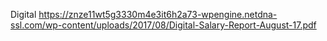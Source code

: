 



Digital
https://znze11wt5g3330m4e3it6h2a73-wpengine.netdna-ssl.com/wp-content/uploads/2017/08/Digital-Salary-Report-August-17.pdf

